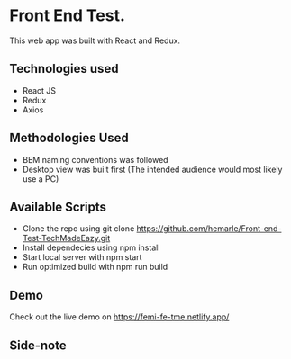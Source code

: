 # Front End Test.

This web app was built with React and Redux.

## Technologies used

- React JS
- Redux
- Axios

## Methodologies Used

- BEM naming conventions was followed
- Desktop view was built first (The intended audience would most likely use a PC)

## Available Scripts

- Clone the repo using git clone https://github.com/hemarle/Front-end-Test-TechMadeEazy.git
- Install dependecies using npm install
- Start local server with npm start
- Run optimized build with npm run build

## Demo

Check out the live demo on https://femi-fe-tme.netlify.app/

## Side-note
